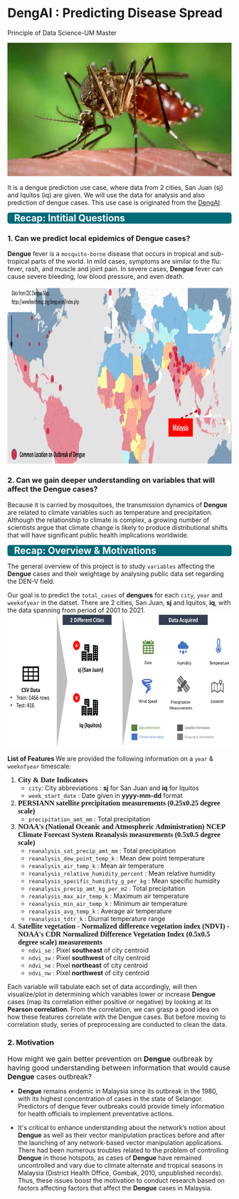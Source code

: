 # DengAI : Predicting Disease Spread
Principle of Data Science-UM Master

<img src="img/mosquito.jpg" alt="outbreak" height="300" width="600">

It is a dengue prediction use case, where data from 2 cities, San Juan (sj) and Iquitos (iq) are given. We will use the data for analysis and also prediction of dengue cases. This use case is originated from the [DengAI](https://www.drivendata.org/competitions/44/dengai-predicting-disease-spread/).

<div class="alert alert-info" style="background-color:#006a79; color:white; padding:0px 10px; border-radius:5px;"><h2 style='margin:10px 5px'>Recap: Intitial Questions</h2>
</div>

<h3>1. Can we predict local epidemics of <b>Dengue</b> cases?</h3>

<b>Dengue</b> fever is a <code>mosquito-borne</code> disease that occurs in tropical and sub-tropical parts of the world. In mild cases, symptoms are similar to the flu: fever, rash, and muscle and joint pain. In severe cases, <b>Dengue</b> fever can cause severe bleeding, low blood pressure, and even death.

<img src="img/dengue_outbreak.png" alt="outbreak" height="400" width="1000">

<h3>2. Can we gain deeper understanding on variables that will affect the <b>Dengue</b> cases?</h3>

Because it is carried by mosquitoes, the transmission dynamics of <b>Dengue</b> are related to climate variables such as temperature and precipitation. Although the relationship to climate is complex, a growing number of scientists argue that climate change is likely to produce distributional shifts that will have significant public health implications worldwide.


<div class="alert alert-info" style="background-color:#006a79; color:white; padding:0px 10px; border-radius:5px;"><h2 style='margin:10px 5px'>Recap: Overview & Motivations</h2>
</div>

The general overview of this project is to study <code>variables</code> affecting the <b>Dengue</b> cases and their weightage by analysing public data set regarding the DEN-V field. 

Our goal is to predict the <code>total_cases</code> of <b>dengues</b> for each <code>city</code>, <code>year</code> and <code>weekofyear</code> in the datset. There are 2 cities, San Juan, <b>sj</b> and Iquitos, <b>iq</b>, with the data spanning from period of 2001 to 2021.
<img src="img/data_intro.png" width="800" height="300">

<b> List of Features </b>
We are provided the following information on a <code>year</code> & <code>weekofyear</code> timescale:

1. <font size="3px" face="Dosis" color=""><b>City & Date Indicators</b></font>
    - <code>city</code>: City abbreviations : <b>sj</b> for San Juan and <b>iq</b> for Iquitos
    - <code>week_start_date</code> : Date given in <b>yyyy-mm-dd</b> format
2. <font size="3px" face="Dosis"><b>PERSIANN satellite precipitation measurements (0.25x0.25 degree scale)</b></font>
    - <code>precipitation_amt_mm</code> : Total precipitation
3. <font size="3px" face="Dosis"><b>NOAA's (National Oceanic and Atmospheric Administration) NCEP Climate Forecast System Reanalysis measurements (0.5x0.5 degree scale)</b></font>
    - <code>reanalysis_sat_precip_amt_mm</code> : Total precipitation
    - <code>reanalysis_dew_point_temp_k</code> : Mean dew point temperature
    - <code>reanalysis_air_temp_k</code> : Mean air temperature
    - <code>reanalysis_relative_humidity_percent</code> : Mean relative humidity
    - <code>reanalysis_specific_humidity_g_per_kg</code> : Mean specific humidity
    - <code>reanalysis_precip_amt_kg_per_m2</code> : Total precipitation
    - <code>reanalysis_max_air_temp_k</code> : Maximum air temperature
    - <code>reanalysis_min_air_temp_k</code> : Minimum air temperature
    - <code>reanalysis_avg_temp_k</code> : Average air temperature
    - <code>reanalysis_tdtr_k</code> : Diurnal temperature range
3. <font size="3px" face="Dosis"><b>Satellite vegetation - Normalized difference vegetation index (NDVI) - NOAA's CDR Normalized Difference Vegetation Index (0.5x0.5 degree scale) measurements</b></font>
    - <code>ndvi_se</code> : Pixel <b>southeast</b> of city centroid
    - <code>ndvi_sw</code> : Pixel <b>southwest</b> of city centroid
    - <code>ndvi_ne</code> : Pixel <b>northeast</b> of city centroid
    - <code>ndvi_nw</code> : Pixel <b>northwest</b> of city centroid

Each variable will tabulate each set of data accordingly, will then visualize/plot in determining which variables lower or increase <b>Dengue</b> cases (map its correlation either positive or negative) by looking at its <b>Pearson correlation</b>. From the correlation, we can grasp a good idea on how these features correlate with the Dengue cases. But before moving to correlation study, series of preprocessing are conducted to clean the data.

<h3>2. Motivation</h3>

<font size="3px">How might we gain better prevention on <b>Dengue</b> outbreak by having good understanding between information that would cause <b>Dengue</b> cases outbreak?</font>

- <b>Dengue</b> remains endemic in Malaysia since its outbreak in the $1980$, with its highest concentration of cases in the state of Selangor. Predictors of dengue fever outbreaks could provide timely information for health officials to implement preventative actions.

- It's critical to enhance understanding about the network’s notion about <b>Dengue</b> as well as their vector manipulation practices before and after the launching of any network-based vector manipulation applications. There had been numerous troubles related to the problem of controlling <b>Dengue</b> in those hotspots, as cases of <b>Dengue</b> have remained uncontrolled and vary due to climate alternate and tropical seasons in Malaysia (District Health Office, Gombak, 2010, unpublished records). Thus, these issues boost the motivation to conduct research based on factors affecting factors that affect the <b>Dengue</b> cases in Malaysia.
